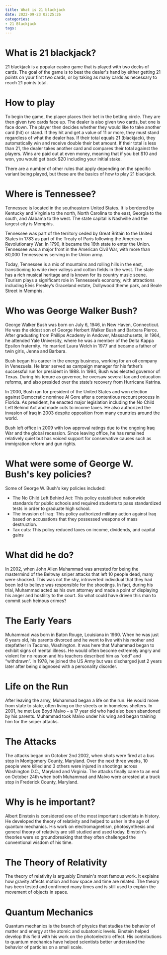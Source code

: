 ```yaml
---
title: What is 21 blackjack
date: 2022-09-23 02:25:26
categories:
- 21 Blackjack
tags:
---
```



#  What is 21 blackjack?

21 blackjack is a popular casino game that is played with two decks of cards. The goal of the game is to beat the dealer's hand by either getting 21 points on your first two cards, or by taking as many cards as necessary to reach 21 points total.

# How to play

To begin the game, the player places their bet in the betting circle. They are then given two cards face up. The dealer is also given two cards, but one is face down. The player then decides whether they would like to take another card (hit) or stand. If they hit and get a value of 11 or more, they must stand regardless of what the dealer has. If their total equals 21 (blackjack), they automatically win and receive double their bet amount. If their total is less than 21, the dealer takes another card and compares their total against the players. Wins are paid out at even money, meaning that if you bet $10 and won, you would get back $20 including your initial stake.

There are a number of other rules that apply depending on the specific variant being played, but these are the basics of how to play 21 blackjack.

#  Where is Tennessee?

Tennessee is located in the southeastern United States. It is bordered by Kentucky and Virginia to the north, North Carolina to the east, Georgia to the south, and Alabama to the west. The state capital is Nashville and the largest city is Memphis.

Tennessee was part of the territory ceded by Great Britain to the United States in 1783 as part of the Treaty of Paris following the American Revolutionary War. In 1790, it became the 16th state to enter the Union. Tennessee was a major front in the American Civil War, with more than 80,000 Tennesseans serving in the Union army.

Today, Tennessee is a mix of mountains and rolling hills in the east, transitioning to wide river valleys and cotton fields in the west. The state has a rich musical heritage and is known for its country music scene. Tourism plays a significant role in Tennessee’s economy, with attractions including Elvis Presley’s Graceland estate, Dollywood theme park, and Beale Street in Memphis.

#  Who was George Walker Bush?

George Walker Bush was born on July 6, 1946, in New Haven, Connecticut. He was the eldest son of George Herbert Walker Bush and Barbara Pierce. After graduating from Phillips Academy in Andover, Massachusetts, in 1964, he attended Yale University, where he was a member of the Delta Kappa Epsilon fraternity. He married Laura Welch in 1977 and became a father of twin girls, Jenna and Barbara.

Bush began his career in the energy business, working for an oil company in Venezuela. He later served as campaign manager for his father’s successful run for president in 1988. In 1994, Bush was elected governor of Texas. During his tenure as governor, he oversaw several tax and education reforms, and also presided over the state’s recovery from Hurricane Katrina.

In 2000, Bush ran for president of the United States and won election against Democratic nominee Al Gore after a contentious recount process in Florida. As president, he enacted major legislation including the No Child Left Behind Act and made cuts to income taxes. He also authorized the invasion of Iraq in 2003 despite opposition from many countries around the world.

Bush left office in 2009 with low approval ratings due to the ongoing Iraq War and the global recession. Since leaving office, he has remained relatively quiet but has voiced support for conservative causes such as immigration reform and gun rights.

# What were some of George W. Bush's key policies?

Some of George W. Bush's key policies included:  
- The No Child Left Behind Act: This policy established nationwide standards for public schools and required students to pass standardized tests in order to graduate high school. 
- The invasion of Iraq: This policy authorized military action against Iraq based on accusations that they possessed weapons of mass destruction. 
- Tax cuts: This policy reduced taxes on income, dividends, and capital gains

#  What did he do?

In 2002, when John Allen Muhammad was arrested for being the mastermind of the Beltway sniper attacks that left 10 people dead, many were shocked. This was not the shy, introverted individual that they had been led to believe was responsible for the shootings. In fact, during his trial, Muhammad acted as his own attorney and made a point of displaying his anger and hostility to the court. So what could have driven this man to commit such heinous crimes?

# The Early Years

Muhammad was born in Baton Rouge, Louisiana in 1960. When he was just 6 years old, his parents divorced and he went to live with his mother and stepfather in Tacoma, Washington. It was here that Muhammad began to exhibit signs of mental illness. He would often become extremely angry and violent for no reason and his teachers described him as “odd” and “withdrawn”. In 1978, he joined the US Army but was discharged just 2 years later after being diagnosed with a personality disorder.

# Life on the Run

After leaving the army, Muhammad began a life on the run. He would move from state to state, often living on the streets or in homeless shelters. In 2001, he met Lee Boyd Malvo – a 17 year old who had also been abandoned by his parents. Muhammad took Malvo under his wing and began training him for the sniper attacks.

# The Attacks

The attacks began on October 2nd 2002, when shots were fired at a bus stop in Montgomery County, Maryland. Over the next three weeks, 10 people were killed and 3 others were injured in shootings across Washington D.C., Maryland and Virginia. The attacks finally came to an end on October 24th when both Muhammad and Malvo were arrested at a truck stop in Frederick County, Maryland.

#  Why is he important?

Albert Einstein is considered one of the most important scientists in history. He developed the theory of relativity and helped to usher in the age of quantum mechanics. His work on electromagnetism, photosynthesis and general theory of relativity are still studied and used today. Einstein's theories were so groundbreaking that they often challenged the conventional wisdom of his time.

# The Theory of Relativity

The theory of relativity is arguably Einstein's most famous work. It explains how gravity affects motion and how space and time are related. The theory has been tested and confirmed many times and is still used to explain the movement of objects in space.

# Quantum Mechanics

Quantum mechanics is the branch of physics that studies the behavior of matter and energy at the atomic and subatomic levels. Einstein helped develop this field with his work on the photoelectric effect. His contributions to quantum mechanics have helped scientists better understand the behavior of particles on a small scale.